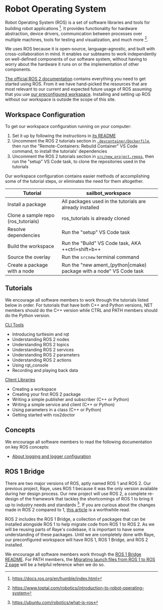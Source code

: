 # Robot Operating System

Robot Operating System (ROS) is a set of software libraries and tools for building robot applications [^1].
It provides functionality for hardware abstraction, device drivers, communication between processes over
multiple machines, tools for testing and visualization, and much more [^2].

We uses ROS because it is open-source, language-agnostic, and built with cross-collaboration in mind.
It enables our subteams to work independently on well-defined components of our software system,
without having to worry about the hardware it runs on or the implementation of other components.

[The official ROS 2 documentation](https://docs.ros.org/en/eloquent/index.html) contains everything you need
to get started using ROS. From it we have hand-picked the resources that are most relevant to our current and expected
future usage of ROS assuming that you use [our preconfigured workspace](https://github.com/UBCSailbot/sailbot_workspace).
Installing and setting up ROS without our workspace is outside the scope of this site.

## Workspace Configuration

To get our workspace configuration running on your computer:

1. Set it up by following the instructions in [its README](https://github.com/UBCSailbot/sailbot_workspace#setup)
2. Uncomment the ROS 2 tutorials section in [`.devcontainer/Dockerfile`](https://github.com/UBCSailbot/sailbot_workspace/blob/main/.devcontainer/Dockerfile),
   then run the "Remote-Containers: Rebuild Container" VS Code command, to install the tutorials' dependencies
3. Uncomment the ROS 2 tutorials section in [`src/new_project.repos`](https://github.com/UBCSailbot/sailbot_workspace/blob/main/src/new_project.repos),
   then run the "setup" VS Code task, to clone the repositories used in the tutorials

Our workspace configuration contains easier methods of accomplishing some of the tutorial steps, or eliminates the need
for them altogether.

| Tutorial | sailbot_workspace |
| -------- | ----------------- |
| Install a package | All packages used in the tutorials are already installed |
| Clone a sample repo (ros_tutorials) | ros_tutorials is already cloned |
| Resolve dependencies | Run the "setup" VS Code task |
| Build the workspace | Run the "Build" VS Code task, AKA ++ctrl+shift+b++ |
| Source the overlay | Run the `srcnew` terminal command |
| Create a package with a node | Run the "new ament_(python\|cmake) package with a node" VS Code task |

## Tutorials

We encourage all software members to work through the tutorials listed below in order.
For tutorials that have both C++ and Python versions, NET members should do the C++ version
while CTRL and PATH members should do the Python version.

[CLI Tools](https://docs.ros.org/en/eloquent/Tutorials.html#beginner-cli-tools)

- Introducing turtlesim and rqt
- Understanding ROS 2 nodes
- Understanding ROS 2 topics
- Understanding ROS 2 services
- Understanding ROS 2 parameters
- Understanding ROS 2 actions
- Using rqt_console
- Recording and playing back data

[Client Libraries](https://docs.ros.org/en/eloquent/Tutorials.html#beginner-client-libraries)

- Creating a workspace
- Creating your first ROS 2 package
- Writing a simple publisher and subscriber (C++ or Python)
- Writing a simple service and client (C++ or Python)
- Using parameters in a class (C++ or Python)
- Getting started with ros2doctor

## Concepts

We encourage all software members to read the following documentation on key ROS concepts:

- [About logging and logger configuration](https://docs.ros.org/en/eloquent/Concepts/Logging.html)

## ROS 1 Bridge

There are two major versions of ROS, aptly named ROS 1 and ROS 2. Our previous project, Raye,
uses ROS 1 because it was the only version available during her design process. Our new project will
use ROS 2, a complete re-design of the framework that tackles the shortcomings of ROS 1 to bring it up
to industry needs and standards [^3]. If you are curious about the changes made in ROS 2 compared to 1,
[this article](http://design.ros2.org/articles/changes.html) is a worthwhile read.

ROS 2 includes the ROS 1 Bridge, a collection of packages that can be installed alongside ROS 1 to help migrate code
from ROS 1 to ROS 2. As we will be reusing parts of Raye's codebase, it is important to have some understanding of
these packages. Until we are completely done with Raye, our preconfigured workspace will have ROS 1, ROS 1 Bridge, and
ROS 2 installed.

We encourage all software members work through the [ROS 1 Bridge README](https://github.com/ros2/ros1_bridge/blob/master/README.md).
For PATH members, the [Migrating launch files from ROS 1 to ROS 2 page](https://docs.ros.org/en/eloquent/Tutorials/Launch-files-migration-guide.html)
will be a helpful reference when we do so.

[^1]: <https://docs.ros.org/en/humble/index.html>
[^2]: <https://www.toptal.com/robotics/introduction-to-robot-operating-system>
[^3]: <https://ubuntu.com/robotics/what-is-ros>
